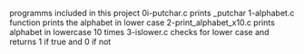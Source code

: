 programms included in this project
0i-putchar.c prints _putchar
1-alphabet.c function prints the alphabet in lower case 
2-print_alphabet_x10.c prints alphabet in lowercase 10 times
3-islower.c checks for lower case and returns 1 if true and 0 if not


